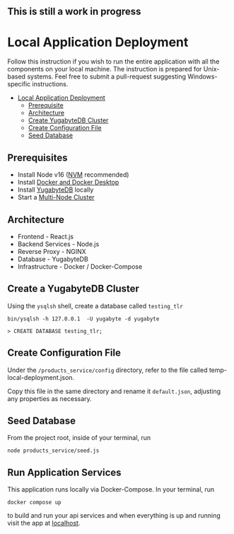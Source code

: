 ## This is still a work in progress

# Local Application Deployment

Follow this instruction if you wish to run the entire application with all the components on your local machine.
The instruction is prepared for Unix-based systems. Feel free to submit a pull-request suggesting Windows-specific instructions.

<!-- vscode-markdown-toc -->

- [Local Application Deployment](#local-application-deployment)
  - [Prerequisite](#prerequisite)
  - [Architecture](#architecture)
  - [Create YugabyteDB Cluster](#create-a-yugabytedb-cluster)
  - [Create Configuration File](#create-configuration-file)
  - [Seed Database](#seed-database)

<!-- vscode-markdown-toc-config
    numbering=false
    autoSave=true
    /vscode-markdown-toc-config -->
<!-- /vscode-markdown-toc -->

## Prerequisites

- Install Node v16 ([NVM](https://github.com/nvm-sh/nvm) recommended)
- Install [Docker and Docker Desktop](https://docs.docker.com/get-docker/)
- Install [YugabyteDB](https://docs.yugabyte.com/preview/quick-start/#install-yugabytedb) locally
- Start a [Multi-Node Cluster](https://docs.yugabyte.com/preview/quick-start/#install-yugabytedb)

## Architecture

- Frontend - React.js
- Backend Services - Node.js
- Reverse Proxy - NGINX
- Database - YugabyteDB
- Infrastructure - Docker / Docker-Compose

## Create a YugabyteDB Cluster

Using the `ysqlsh` shell, create a database called `testing_tlr`

```
bin/ysqlsh -h 127.0.0.1  -U yugabyte -d yugabyte

> CREATE DATABASE testing_tlr;
```

## Create Configuration File

Under the `/products_service/config` directory, refer to the file called temp-local-deployment.json.

Copy this file in the same directory and rename it `default.json`, adjusting any properties as necessary.

## Seed Database

From the project root, inside of your terminal, run

```
node products_service/seed.js
```

## Run Application Services

This application runs locally via Docker-Compose. In your terminal, run

```
docker compose up
```

to build and run your api services and when everything is up and running visit the app at
[localhost](localhost).
